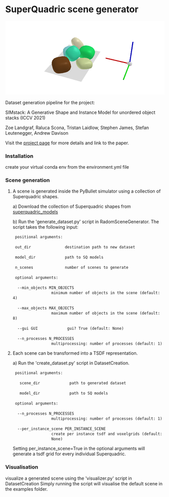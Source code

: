 # SuperQuadric scene generator

![title](examples/example_image.png)

Dataset generation pipeline for the project:

SIMstack: A Generative Shape and Instance Model for unordered object stacks (ICCV 2021)

Zoe Landgraf, Raluca Scona, Tristan Laidlow, Stephen James, Stefan Leutenegger, Andrew Davison

Visit the [project page](https://zoelandgraf.github.io/SIMstack/) for more details and link to the paper. 

### Installation
create your virtual conda env from the environment.yml file

### Scene generation
1) A scene is generated inside the PyBullet simulator using a collection of Superquadric shapes.
    
    a) Download the collection of Superquadric shapes from [superquadric_models](https://drive.google.com/file/d/1CMJca_4V_87AYjjEEtqXF05GimTHNqJZ/view?usp=sharing)
    
    b) Run the 'generate_dataset.py' script in RadomSceneGenerator. The script takes the following input:

        positional arguments:
   
        out_dir               destination path to new dataset
   
        model_dir             path to SQ models
   
        n_scenes              number of scenes to generate

        optional arguments:

         --min_objects MIN_OBJECTS
                        minimum number of objects in the scene (default: 4)
   
         --max_objects MAX_OBJECTS
                        maximum number of objects in the scene (default: 8)
   
         --gui GUI             gui? True (default: None)
   
         --n_processes N_PROCESSES
                        multiprocessing: number of processes (default: 1)


2) Each scene can be transformed into a TSDF representation. 

    a) Run the 'create_dataset.py' script in DatasetCreation. 
   
        positional arguments:
         
          scene_dir             path to generated dataset
          
          model_dir             path to SQ models

        optional arguments:
  
         --n_processes N_PROCESSES
                        multiprocessing: number of processes (default: 1)

         --per_instance_scene PER_INSTANCE_SCENE
                        create per instance tsdf and voxelgrids (default:
                        None)

    Setting per_instance_scene=True 
    in the optional arguments will generate a tsdf grid for every individual Superquadric.


### Visualisation
visualize a generated scene using the 'visualizer.py' script in DatasetCreation 
Simply running the script will visualise the default scene in the examples folder.